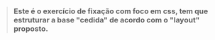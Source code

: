 > ### Este é o exercício de fixação com foco em css, tem que estruturar a base "cedida" de acordo com o "layout" proposto.